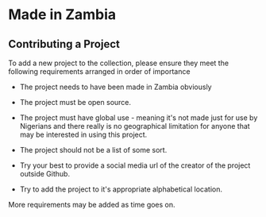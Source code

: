# Made in Zambia 

## Contributing a Project

To add a new project to the collection, please ensure they meet the following requirements arranged in order of importance

* The project needs to have been made in Zambia obviously

* The project must be open source.

* The project must have global use - meaning it's not made just for use by Nigerians and there really is no geographical limitation for anyone that may be interested in using this project.

* The project should not be a list of some sort.

* Try your best to provide a social media url of the creator of the project outside Github.

* Try to add the project to it's appropriate alphabetical location.

More requirements may be added as time goes on.